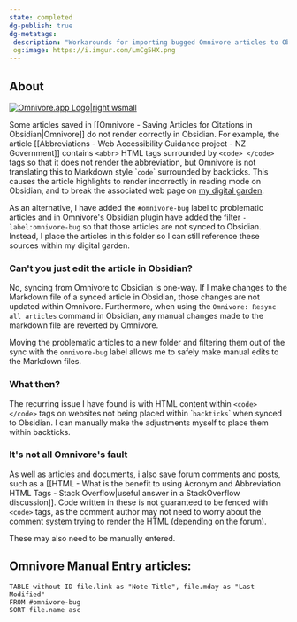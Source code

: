 ```yaml
---
state: completed
dg-publish: true
dg-metatags:
 description: "Workarounds for importing bugged Omnivore articles to Obsidian"
 og:image: https://i.imgur.com/LmCg5HX.png
---
```


## About

[![Omnivore.app Logo|right wsmall](https://i.imgur.com/0YszZiM.png)](https://omnivore.app/)

Some articles saved in [[Omnivore - Saving Articles for Citations in Obsidian|Omnivore]] do not render correctly in Obsidian. For example, the article [[Abbreviations - Web Accessibility Guidance project - NZ Government]] contains `<abbr>` HTML tags surrounded by `<code> </code>` tags so that it does not render the abbreviation, but Omnivore is not translating this to Markdown style \``code`\` surrounded by backticks. This causes the article highlights to render incorrectly in reading mode on Obsidian, and to break the associated web page on [my digital garden](https://morrowind-modding-with-massivejuice.vercel.app/).

As an alternative, I have added the `#omnivore-bug` label to problematic articles and in Omnivore's Obsidian plugin have added the filter `-label:omnivore-bug` so that those articles are not synced to Obsidian. Instead, I place the articles in this folder so I can still reference these sources within my digital garden.

### Can't you just edit the article in Obsidian?

No, syncing from Omnivore to Obsidian is one-way. If I make changes to the Markdown file of a synced article in Obsidian, those changes are not updated within Omnivore. Furthermore, when using the `Omnivore: Resync all articles` command in Obsidian, any manual changes made to the markdown file are reverted by Omnivore. 

Moving the problematic articles to a new folder and filtering them out of the sync with the `omnivore-bug` label allows me to safely make manual edits to the Markdown files.

### What then?

The recurring issue I have found is with HTML content within `<code> </code>` tags on websites not being placed within \``backticks`\` when synced to Obsidian. I can manually make the adjustments myself to place them within backticks.

### It's not all Omnivore's fault

As well as articles and documents, i also save forum comments and posts, such as a [[HTML - What is the benefit to using Acronym and Abbreviation HTML Tags - Stack Overflow|useful answer in a StackOverflow discussion]]. Code written in these is not guaranteed to be fenced with `<code>` tags, as the comment author may not need to worry about the comment system trying to render the HTML (depending on the forum).

These may also need to be manually entered.

## Omnivore Manual Entry articles:

```dataview
TABLE without ID file.link as "Note Title", file.mday as "Last Modified"
FROM #omnivore-bug
SORT file.name asc
```